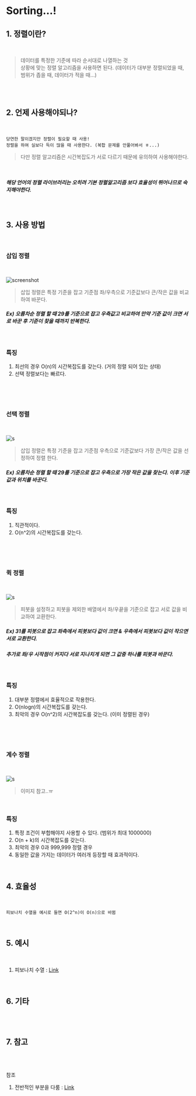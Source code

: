 Sorting...!
=======================

## 1. 정렬이란?
<br>

> 데이터를 특정한 기준에 따라 순서대로 나열하는 것 <br>
> 상황에 맞는 정렬 알고리즘을 사용하면 된다. (데이터가 대부분 정렬되었을 때, 범위가 좁을 때, 데이터가 적을 때...)

<br>

<br>

## 2. 언제 사용해야되나?
<br>

    당연한 말이겠지만 정렬이 필요할 때 사용!
    정렬을 하여 실보다 득이 많을 때 사용한다. (복합 문제를 안풀어봐서 ㅎ...)
    
> 다만 정렬 알고리즘은 시간복잡도가 서로 다르기 때문에 유의하여 사용해야한다.

<br>

##### 해당 언어의 정렬 라이브러리는 오히려 기본 정렬알고리즘 보다 효율성이 뛰어나므로 숙지해야한다. 

<Br>

## 3. 사용 방법
<br>

### 삽입 정렬
<br>

![screenshot](../img/insertionSorting.png)
> 삽입 정렬은 특정 기준을 잡고 기준점 좌/우측으로 기준값보다 큰/작은 값을 비교 하여 바꾼다.<br>

##### Ex) 오름차순 정렬 할 때 29를 기준으로 잡고 우측값고 비교하여 만약 기준 값이 크면 서로 바꾼 후 기준이 찾을 때까지 반복한다.

<br>

### 특징

1. 최선의 경우 O(n)의 시간복잡도를 갖는다. (거의 정렬 되어 있는 상태)
2. 선택 정렬보다는 빠르다.

<br>
<br> <br>

### 선택 정렬
<br>

![s](../img/selection.png)
> 삽입 정렬은 특정 기준을 잡고 기준점 우측으로 기준값보다 가장 큰/작은 값을 선정하여 정렬 한다.<br>

##### Ex) 오름차순 정렬 할 때 29를 기준으로 잡고 우측으로 가장 작은 값을 찾는다. 이후 기준값과 위치를 바꾼다. 

<br>

### 특징

1. 직관적이다.
2. O(n^2)의 시간복잡도를 갖는다.
<br>
<br> <br>

### 퀵 정렬
<br>

![s](../img/quick.gif)
> 피봇을 설정하고 피봇을 제외한 배열에서 좌/우끝을 기준으로 잡고 서로 값을 비교하여 교환한다.<br>

##### Ex) 31를 피봇으로 잡고 좌측에서 피봇보다 값이 크면 & 우측에서 피봇보다 값이 작으면 서로 교환한다.

##### 추가로 좌/우 시작점이 커지다 서로 지나치게 되면 그 값중 하나를 피봇과 바꾼다.

<br>

### 특징

1. 대부분 정렬에서 효율적으로 작용한다.
2. O(nlogn)의 시간복잡도를 갖는다.
3. 최악의 경우 O(n^2)의 시간복잡도를 갖는다. (이미 정렬된 경우)

<br>
<br> <br>

### 계수 정렬
<br>

![s](../img/counting.gif)
> 이미지 참고..ㅠ<br>

<br>

### 특징

1. 특정 조건이 부합해야지 사용할 수 있다. (범위가 최대 1000000)
2. O(n + k)의 시간복잡도를 갖는다.
3. 최악의 경우 0과 999,999 정렬 경우
4. 동일한 값을 가지는 데이터가 여러개 등장할 때 효과적이다.

<br>

## 4. 효율성
<br>

    피보나치 수열을 예시로 들면 O(2^n)이 O(n)으로 바뀜

<br>

## 5. 예시
<br>

1. 피보나치 수열 : [Link](https://galid1.tistory.com/507)

<br>

## 6. 기타
<br>



<br>

## 7. 참고
<br>

<br>

참조
1. 전반적인 부분을 다룸 : [Link](https://galid1.tistory.com/507)